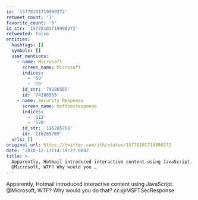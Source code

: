 ```yaml
---
id: '15778101719990272'
retweet_count: '1'
favorite_count: '0'
id_str: '15778101719990272'
retweeted: false
entities:
  hashtags: []
  symbols: []
  user_mentions:
    - name: Microsoft
      screen_name: Microsoft
      indices:
        - '69'
        - '79'
      id_str: '74286565'
      id: '74286565'
    - name: Security Response
      screen_name: msftsecresponse
      indices:
        - '112'
        - '128'
      id_str: '116285769'
      id: '116285769'
  urls: []
original_url: https://twitter.com/jth/status/15778101719990272
date: '2010-12-17T14:39:27.000Z'
title: >-
  Apparently, Hotmail introduced interactive content using JavaScript.
  @Microsoft, WTF? Why would you …
---
```


Apparently, Hotmail introduced interactive content using JavaScript. @Microsoft, WTF? Why would you do that? cc:@MSFTSecResponse